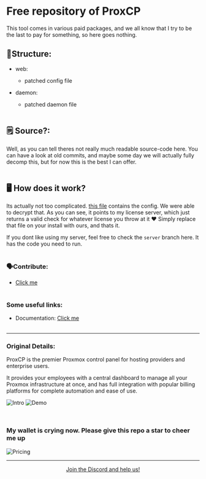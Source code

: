 # Free repository of ProxCP

This tool comes in various paid packages, and we all know that I try to be the last to pay for something, so here goes nothing.

## 🌲Structure:
- web:
    - patched config file

- daemon:
    - patched daemon file
<br><br>

## 🗒️ Source?:
Well, as you can tell theres not really much readable source-code here. You can have a look at old commits, and maybe some day we will actually fully decomp this, but for now this is the best I can offer.
<br><br>

## 🖥️ How does it work?
Its actually not too complicated. <a href="https://github.com/marcus-alicia/ProxCP/blob/main/web/lilib/proxcp_lilib_c.php">this file</a> contains the config. We were able to decrypt that. As you can see, it points to my license server, which just returns a valid check for whatever license you throw at it ❤️ Simply replace that file on your install with ours, and thats it.

If you dont like using my server, feel free to check the `server` branch here. It has the code you need to run.
<br><br>

### 🗣️Contribute:
- [Click me](https://discord.gg/NuhA45GWPS)
<br><br>

### Some useful links:

- Documentation: [Click me](https://docs.proxcp.com/)
<br><br>

-----

### Original Details:

ProxCP is the premier Proxmox control panel for hosting providers and enterprise users. 

It provides your employees with a central dashboard to manage all your Proxmox infrastructure at once, and has full integration with popular billing platforms for complete automation and ease of use.

![Intro](https://i.imgur.com/ZaPsK6m.png)
![Demo](https://i.imgur.com/sBxrSMo.png)

<br>

### My wallet is crying now. Please give this repo a star to cheer me up
![Pricing](https://i.imgur.com/OLAkbo7.png)

----- 
<p align="center"><a href="https://discord.gg/free-tools">Join the Discord and help us!</a></p>
